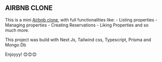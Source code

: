## AIRBNB CLONE ##

This is a mini [Airbnb clone](), with full functionalities like:
    - Listing properties
    - Managing properties
    - Creating Reservations
    - Liking Properties
and so much more.

This project was build with Next Js, Tailwind css, Typescript, Prisma and Mongo Db

Enjoyyy! 😊😊😊